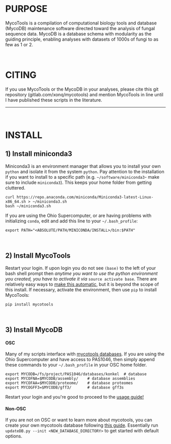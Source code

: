 # PURPOSE
MycoTools is a compilation of computational biology tools and database (MycoDB) maintenance software directed toward the analysis of fungal sequence data. MycoDB is a database schema with modularity as the guiding principle, enabling analyses with datasets of 1000s of fungi to as few as 1 or 2.

<br />

# CITING
If you use MycoTools or the MycoDB in your analyses, please cite this git repository (gitlab.com/xonq/mycotools) and mention MycoTools in line until I have published these scripts in the literature.

---

<br />

# INSTALL
## 1) Install miniconda3
Miniconda3 is an environment manager that allows you to install your own `python` and isolate it from the system `python`. Pay attention to the installation if you want to install to a specific path (e.g. `~/software/miniconda3`- make sure to include `miniconda3`). This keeps your home folder from getting cluttered.

```	
curl https://repo.anaconda.com/miniconda/Miniconda3-latest-Linux-x86_64.sh > ~/miniconda3.sh
bash ~/miniconda3.sh
```

If you are using the Ohio Supercomputer, or are having problems with initializing `conda`, edit and add this line to your `~/.bash_profile`:
```
export PATH="<ABSOLUTE/PATH/MINICONDA/INSTALL>/bin:$PATH"
```

<br />

## 2) Install MycoTools
Restart your login. If upon login you do not see `(base)` to the left of your bash shell prompt then *anytime you want to use the python environment you created, you have to activate it via* `source activate base`. There are relatively easy ways to [make this automatic](https://docs.anaconda.com/anaconda/user-guide/faq/), but it is beyond the scope of this install. If necessary, activate the environment, then use `pip` to install MycoTools:

```
pip install mycotools
```

<br />

## 3) Install MycoDB 
#### OSC
Many of my scripts interface with [mycotools databases](https://gitlab.com/xonq/mycotools/-/blob/master/mycotools/db/README.md). If you are using the Ohio Supercomputer and have access to PAS1046, then simply append these commands to your `~/.bash_profile` in your OSC home folder.
```
export MYCODB=/fs/project/PAS1046/databases/konkel 	# database
export MYCOFNA=$MYCODB/assembly/ 	# database assemblies
export MYCOFAA=$MYCODB/proteome/ 	# database proteomes
export MYCOGFF3=$MYCODB/gff3/ 		# database gff3s
```

Restart your login and you're good to proceed to the [usage guide!](https://gitlab.com/xonq/mycotools/-/blob/master/mycotools/USAGE.md)

#### Non-OSC
If you are not on OSC or want to learn more about mycotools, you can create your own mycotools database following [this guide](https://gitlab.com/xonq/mycotools/-/blob/master/mycotools/db/README.md). Essentially run `updateDB.py --init <NEW_DATABASE_DIRECTORY>` to get started with default options.

